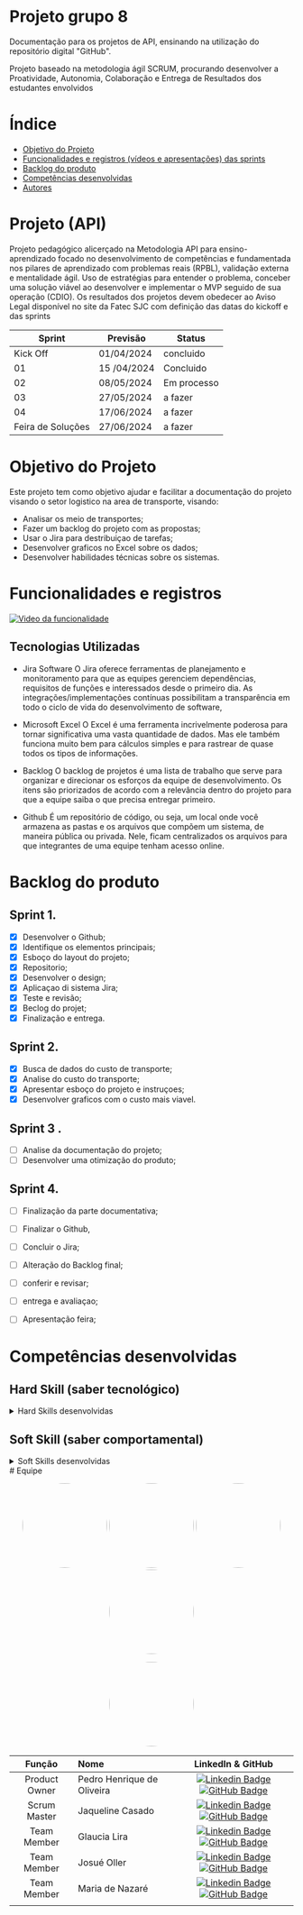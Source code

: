 # Projeto grupo 8

Documentação para os projetos de API, ensinando na utilização do repositório digital "GitHub". 

Projeto baseado na metodologia ágil SCRUM, procurando desenvolver a Proatividade, Autonomia, Colaboração e Entrega de Resultados dos estudantes envolvidos

# Índice
* [Objetivo do Projeto](#objetivo-do-projeto)
* [Funcionalidades e registros (vídeos e apresentações) das sprints](#funcionalidades-e-registros-(vídeos-e-apresentações)-das-sprints)
* [Backlog do produto](#Backlog-do-produto)
* [Competências desenvolvidas](#competências-desenvolvidas)
* [Autores](#autores)

# Projeto (API) 
Projeto pedagógico alicerçado na Metodologia API para ensino-aprendizado focado no desenvolvimento de competências e fundamentada nos pilares de aprendizado com problemas reais (RPBL), validação externa e mentalidade ágil. 
Uso de estratégias para entender o problema, conceber uma solução viável ao desenvolver e implementar o MVP seguido de sua operação (CDIO). 
Os resultados dos projetos devem obedecer ao Aviso Legal disponível no site da Fatec SJC com definição das datas do kickoff e das sprints

Sprint | Previsão | Status|
|------|--------|------|
|Kick Off | 01/04/2024 | concluido|
|01 | 15 /04/2024 | Concluido|
|02|  08/05/2024| Em processo |
|03| 27/05/2024 | a fazer|
|04| 17/06/2024 |a fazer |
|Feira de Soluções|27/06/2024 |a fazer |





# Objetivo do Projeto
Este projeto tem como objetivo ajudar e facilitar a documentação do projeto visando o setor logistico na area de transporte, visando:
* Analisar os meio de transportes;
* Fazer um backlog do projeto com as propostas;
* Usar o Jira para destribuiçao de tarefas;
* Desenvolver graficos no Excel sobre os dados;
* Desenvolver habilidades técnicas sobre os sistemas.

# Funcionalidades e registros


[![Video da funcionalidade](https://studio.youtube.com/video/sgDgGarad5k/edit)](https://youtu.be/sgDgGarad5k)

## Tecnologias Utilizadas

* Jira Software
O Jira oferece ferramentas de planejamento e monitoramento para que as equipes gerenciem dependências, requisitos de funções e interessados desde o primeiro dia. As integrações/implementações contínuas possibilitam a transparência em todo o ciclo de vida do desenvolvimento de software,
  
* Microsoft Excel
O Excel é uma ferramenta incrivelmente poderosa para tornar significativa uma vasta quantidade de dados. Mas ele também funciona muito bem para cálculos simples e para rastrear de quase todos os tipos de informações.
  
* Backlog
  O backlog de projetos é uma lista de trabalho que serve para organizar e direcionar os esforços da equipe de desenvolvimento. Os itens são priorizados de acordo com a relevância dentro do projeto para que a equipe saiba o que precisa entregar primeiro.
  
* Github
  É um repositório de código, ou seja, um local onde você armazena as pastas e os arquivos que compõem um sistema, de maneira pública ou privada. Nele, ficam centralizados os arquivos para que integrantes de uma equipe tenham acesso online.
  



# Backlog do produto

## Sprint 1.
- [x] Desenvolver o Github;
- [x] Identifique os elementos principais;
- [x] Esboço do layout do projeto;
- [x] Repositorio;
- [x] Desenvolver o design;
- [x] Aplicaçao di sistema Jira;
- [x] Teste e revisão;
- [x] Beclog do projet;
- [x] Finalização e entrega.

## Sprint 2.
- [x] Busca de dados do custo de transporte;
- [x] Analise do custo do transporte;
- [x] Apresentar esboço do projeto e instruçoes;
- [x] Desenvolver graficos com o custo mais viavel.
      
## Sprint 3 .
- [ ] Analise da documentação do projeto;
- [ ] Desenvolver uma otimização do produto;
      
## Sprint 4.
- [ ] Finalização da parte documentativa;
- [ ] Finalizar o Github,
- [ ] Concluir o Jira;
- [ ] Alteração do Backlog final;
- [ ] conferir e revisar;
- [ ] entrega e avaliaçao;
- [ ] Apresentação feira;



  
# Competências desenvolvidas


## Hard Skill (saber tecnológico)
<details>
<summary>Hard Skills desenvolvidas</summary>
  
| Tecnologia/Metodologia | Classificação |
| ---------------------- | ------------- |
| GitHub | ★ ★ ★ ★ ★ ★ ★ ☆ ☆ ☆ |
| Gestão de Projetos | ★ ★ ★ ★ ★ ★ ☆ ☆ ☆ ☆ |
| Scrum Master | ★ ★ ★ ★ ★ ★ ★ ☆ ☆ ☆ |
| Prodct Owner | ★ ★ ★ ★ ★ ★ ★ ☆ ☆ ☆ |
| Markdown | ★ ★ ★ ★ ★ ★ ★ ☆ ☆ ☆ |
| Git Projects | ★ ★ ★ ★ ★ ★ ★ ☆ ☆ ☆ |
 
</details>

## Soft Skill (saber comportamental)
<details>
<summary>Soft Skills desenvolvidas</summary>

| Habilidades | Classificação |
| ---------------------- | ------------- |
| Colaboração | ★ ★ ★ ★ ★ ☆ ☆ ☆ ☆ ☆ |
| Proatividade| ★ ★ ★ ★ ★ ★ ☆ ☆ ☆ ☆ |
| Pensamento Crítico | ★ ★ ★ ★ ★ ★ ★ ☆ ☆ ☆ |
| Gerenciamento de Tempo | ★ ★ ★ ★ ★ ★ ★ ☆ ☆ ☆ |
| Adaptabilidade | ★ ★ ★ ★ ★ ★ ★ ☆ ☆ ☆ |
| Resiliência | ★ ★ ★ ★ ★ ★ ★ ☆ ☆ ☆ |

</details>
# Equipe

<p align="center">
 <img style="border-radius: 50%;" src="https://i.imgur.com/PfSiUqH.png" width="150px;" alt=""/>
 <img style="border-radius: 50%;" src="https://i.imgur.com/2CBfsAd.png" width="150px;" alt=""/>
 <img style="border-radius: 50%;" src="https://i.imgur.com/eaPk6L1.png" width="150px;" alt=""/>
 <img style="border-radius: 50%;" src="https://i.imgur.com/oUslnP7.png" width="150px;" alt=""/>
</p>
<p align="center">
 <img style="border-radius: 50%;" src="https://i.imgur.com/kjRb4W1.png" width="150px;" alt=""/>

</p>

|    Função     | Nome                                  |                                                                                                                                                      LinkedIn & GitHub                                                                                                                                                      |
| :-----------: | :------------------------------------ | :-------------------------------------------------------------------------------------------------------------------------------------------------------------------------------------------------------------------------------------------------------------------------------------------------------------------------: |
| Product Owner |   Pedro Henrique de Oliveira    |  [![Linkedin Badge](https://img.shields.io/badge/Linkedin-blue?style=flat-square&logo=Linkedin&logoColor=white)](https://www.linkedin.com/in/pedro-oliveira-63738a237?utm_source=share&utm_campaign=share_via&utm_content=profile&utm_medium=android_app) [![GitHub Badge](https://img.shields.io/badge/GitHub-111217?style=flat-square&logo=github&logoColor=white)](https://github.com/KianoKaalin)              |
| Scrum Master  | Jaqueline Casado |   [![Linkedin Badge](https://img.shields.io/badge/Linkedin-blue?style=flat-square&logo=Linkedin&logoColor=white)](https://www.linkedin.com/in/jaqueline-casado-15b849271?utm_source=share&utm_campaign=share_via&utm_content=profile&utm_medium=ios_app) [![GitHub Badge](https://img.shields.io/badge/GitHub-111217?style=flat-square&logo=github&logoColor=white)](https://github.com/glaulira)     
| Team Member   |    Glaucia Lira   |   [![Linkedin Badge](https://img.shields.io/badge/Linkedin-blue?style=flat-square&logo=Linkedin&logoColor=white)](https://www.linkedin.com/in/glaucia-lira-681a13187/) [![GitHub Badge](https://img.shields.io/badge/GitHub-111217?style=flat-square&logo=github&logoColor=white)](https://github.com/glaulira)        |
|  Team Member  | Josué Oller               |         [![Linkedin Badge](https://img.shields.io/badge/Linkedin-blue?style=flat-square&logo=Linkedin&logoColor=white)](https://br.linkedin.com/in/josu%C3%A9-oller-07b95b289?trk=people-guest_people_search-card) [![GitHub Badge](https://img.shields.io/badge/GitHub-111217?style=flat-square&logo=github&logoColor=white)]( link )        |
|  Team Member  | Maria de Nazaré                |   [![Linkedin Badge](https://img.shields.io/badge/Linkedin-blue?style=flat-square&logo=Linkedin&logoColor=white)]() [![GitHub Badge](https://img.shields.io/badge/GitHub-111217?style=flat-square&logo=github&logoColor=white)]( link )   |
      |




